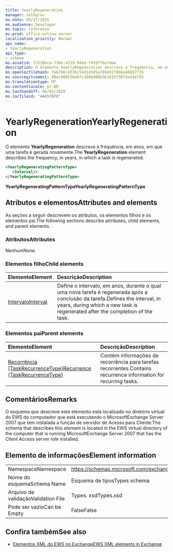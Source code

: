 ```yaml
---
title: YearlyRegeneration
manager: sethgros
ms.date: 09/17/2015
ms.audience: Developer
ms.topic: reference
ms.prod: office-online-server
localization_priority: Normal
api_name:
- YearlyRegeneration
api_type:
- schema
ms.assetid: 23538bca-738e-4319-944e-f459ff8a7eba
description: O elemento YearlyRegeneration descreve a frequência, em anos, em que uma tarefa é gerada novamente.
ms.openlocfilehash: 7a6796c433bc54d145d5a769e01f9bba46897735
ms.sourcegitcommit: 88ec988f2bb67c1866d06b361615f3674a24e795
ms.translationtype: MT
ms.contentlocale: pt-BR
ms.lasthandoff: 06/03/2020
ms.locfileid: "44457876"
---
```

# <a name="yearlyregeneration"></a><span data-ttu-id="3c6bd-103">YearlyRegeneration</span><span class="sxs-lookup"><span data-stu-id="3c6bd-103">YearlyRegeneration</span></span>

<span data-ttu-id="3c6bd-104">O elemento **YearlyRegeneration** descreve a frequência, em anos, em que uma tarefa é gerada novamente.</span><span class="sxs-lookup"><span data-stu-id="3c6bd-104">The **YearlyRegeneration** element describes the frequency, in years, in which a task is regenerated.</span></span> 
  
```xml
<YearlyRegeneratingPatternType>
   <Interval/>
</YearlyRegeneratingPatternType>
```

<span data-ttu-id="3c6bd-105">**YearlyRegeneratingPatternType**</span><span class="sxs-lookup"><span data-stu-id="3c6bd-105">**YearlyRegeneratingPatternType**</span></span>

## <a name="attributes-and-elements"></a><span data-ttu-id="3c6bd-106">Atributos e elementos</span><span class="sxs-lookup"><span data-stu-id="3c6bd-106">Attributes and elements</span></span>

<span data-ttu-id="3c6bd-107">As seções a seguir descrevem os atributos, os elementos filhos e os elementos pai.</span><span class="sxs-lookup"><span data-stu-id="3c6bd-107">The following sections describe attributes, child elements, and parent elements.</span></span>
  
### <a name="attributes"></a><span data-ttu-id="3c6bd-108">Atributos</span><span class="sxs-lookup"><span data-stu-id="3c6bd-108">Attributes</span></span>

<span data-ttu-id="3c6bd-109">Nenhum</span><span class="sxs-lookup"><span data-stu-id="3c6bd-109">None.</span></span>
  
### <a name="child-elements"></a><span data-ttu-id="3c6bd-110">Elementos filho</span><span class="sxs-lookup"><span data-stu-id="3c6bd-110">Child elements</span></span>

|<span data-ttu-id="3c6bd-111">**Elemento**</span><span class="sxs-lookup"><span data-stu-id="3c6bd-111">**Element**</span></span>|<span data-ttu-id="3c6bd-112">**Descrição**</span><span class="sxs-lookup"><span data-stu-id="3c6bd-112">**Description**</span></span>|
|:-----|:-----|
|[<span data-ttu-id="3c6bd-113">Intervalo</span><span class="sxs-lookup"><span data-stu-id="3c6bd-113">Interval</span></span>](interval.md) <br/> |<span data-ttu-id="3c6bd-114">Define o intervalo, em anos, durante o qual uma nova tarefa é regenerada após a conclusão da tarefa.</span><span class="sxs-lookup"><span data-stu-id="3c6bd-114">Defines the interval, in years, during which a new task is regenerated after the completion of the task.</span></span>  <br/> |
   
### <a name="parent-elements"></a><span data-ttu-id="3c6bd-115">Elementos pai</span><span class="sxs-lookup"><span data-stu-id="3c6bd-115">Parent elements</span></span>

|<span data-ttu-id="3c6bd-116">**Elemento**</span><span class="sxs-lookup"><span data-stu-id="3c6bd-116">**Element**</span></span>|<span data-ttu-id="3c6bd-117">**Descrição**</span><span class="sxs-lookup"><span data-stu-id="3c6bd-117">**Description**</span></span>|
|:-----|:-----|
|[<span data-ttu-id="3c6bd-118">Recorrência (TaskRecurrenceType)</span><span class="sxs-lookup"><span data-stu-id="3c6bd-118">Recurrence (TaskRecurrenceType)</span></span>](recurrence-taskrecurrencetype.md) <br/> |<span data-ttu-id="3c6bd-119">Contém informações de recorrência para tarefas recorrentes.</span><span class="sxs-lookup"><span data-stu-id="3c6bd-119">Contains recurrence information for recurring tasks.</span></span>  <br/> |
   
## <a name="remarks"></a><span data-ttu-id="3c6bd-120">Comentários</span><span class="sxs-lookup"><span data-stu-id="3c6bd-120">Remarks</span></span>

<span data-ttu-id="3c6bd-121">O esquema que descreve este elemento está localizado no diretório virtual do EWS do computador que está executando o MicrosoftExchange Server 2007 que tem instalada a função de servidor de Acesso para Cliente.</span><span class="sxs-lookup"><span data-stu-id="3c6bd-121">The schema that describes this element is located in the EWS virtual directory of the computer that is running MicrosoftExchange Server 2007 that has the Client Access server role installed.</span></span> 
  
## <a name="element-information"></a><span data-ttu-id="3c6bd-122">Elemento de informações</span><span class="sxs-lookup"><span data-stu-id="3c6bd-122">Element information</span></span>

|||
|:-----|:-----|
|<span data-ttu-id="3c6bd-123">Namespace</span><span class="sxs-lookup"><span data-stu-id="3c6bd-123">Namespace</span></span>  <br/> |https://schemas.microsoft.com/exchange/services/2006/types  <br/> |
|<span data-ttu-id="3c6bd-124">Nome do esquema</span><span class="sxs-lookup"><span data-stu-id="3c6bd-124">Schema Name</span></span>  <br/> |<span data-ttu-id="3c6bd-125">Esquema de tipos</span><span class="sxs-lookup"><span data-stu-id="3c6bd-125">Types schema</span></span>  <br/> |
|<span data-ttu-id="3c6bd-126">Arquivo de validação</span><span class="sxs-lookup"><span data-stu-id="3c6bd-126">Validation File</span></span>  <br/> |<span data-ttu-id="3c6bd-127">Types. xsd</span><span class="sxs-lookup"><span data-stu-id="3c6bd-127">Types.xsd</span></span>  <br/> |
|<span data-ttu-id="3c6bd-128">Pode ser vazio</span><span class="sxs-lookup"><span data-stu-id="3c6bd-128">Can be Empty</span></span>  <br/> |<span data-ttu-id="3c6bd-129">False</span><span class="sxs-lookup"><span data-stu-id="3c6bd-129">False</span></span>  <br/> |
   
## <a name="see-also"></a><span data-ttu-id="3c6bd-130">Confira também</span><span class="sxs-lookup"><span data-stu-id="3c6bd-130">See also</span></span>

- [<span data-ttu-id="3c6bd-131">Elementos XML do EWS no Exchange</span><span class="sxs-lookup"><span data-stu-id="3c6bd-131">EWS XML elements in Exchange</span></span>](ews-xml-elements-in-exchange.md)

